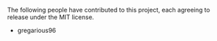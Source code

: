 The following people have contributed to this project, each agreeing to release under the MIT license.

* gregarious96 
